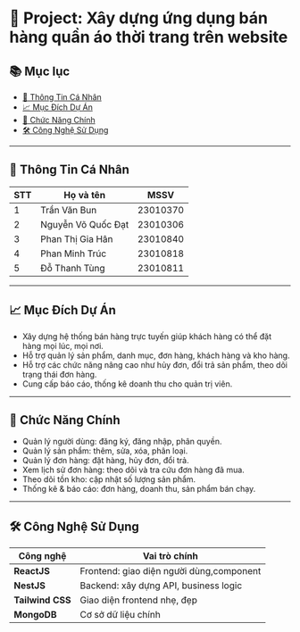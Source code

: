 # 🛒 Project: Xây dựng ứng dụng bán hàng quần áo thời trang trên website

## 📚 Mục lục

- [👤 Thông Tin Cá Nhân](#-thông-tin-cá-nhân)
- [📈 Mục Đích Dự Án](#-mục-đích-dự-án)
- [🎯 Chức Năng Chính](#-chức-năng-chính)
- [🛠️ Công Nghệ Sử Dụng](#️-công-nghệ-sử-dụng)

---

## 👤 Thông Tin Cá Nhân

| STT | Họ và tên          | MSSV      |
|-----|--------------------|-----------|
| 1   | Trần Văn Bun       | 23010370  |
| 2   | Nguyễn Võ Quốc Đạt | 23010306  |
| 3   | Phan Thị Gia Hân   | 23010840  |
| 4   | Phan Minh Trúc     | 23010818  |
| 5   | Đỗ Thanh Tùng      | 23010811 |

---

## 📈 Mục Đích Dự Án

- Xây dựng hệ thống bán hàng trực tuyến giúp khách hàng có thể đặt hàng mọi lúc, mọi nơi.  
- Hỗ trợ quản lý sản phẩm, danh mục, đơn hàng, khách hàng và kho hàng.  
- Hỗ trợ các chức năng nâng cao như hủy đơn, đổi trả sản phẩm, theo dõi trạng thái đơn hàng.  
- Cung cấp báo cáo, thống kê doanh thu cho quản trị viên.  

---

## 🎯 Chức Năng Chính

- Quản lý người dùng: đăng ký, đăng nhập, phân quyền.  
- Quản lý sản phẩm: thêm, sửa, xóa, phân loại.  
- Quản lý đơn hàng: đặt hàng, hủy đơn, đổi trả.  
- Xem lịch sử đơn hàng: theo dõi và tra cứu đơn hàng đã mua.  
- Theo dõi tồn kho: cập nhật số lượng sản phẩm.  
- Thống kê & báo cáo: đơn hàng, doanh thu, sản phẩm bán chạy.  

---

## 🛠️ Công Nghệ Sử Dụng

| Công nghệ           | Vai trò chính                              |
|---------------------|--------------------------------------------|
| **ReactJS**         | Frontend: giao diện người dùng,component   |
| **NestJS**          | Backend: xây dựng API, business logic      |
| **Tailwind CSS**    | Giao diện frontend nhẹ, đẹp                |
| **MongoDB**         | Cơ sở dữ liệu chính                        |






